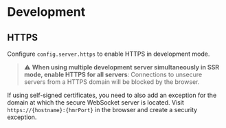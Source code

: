 # Development

## HTTPS

Configure `config.server.https` to enable HTTPS in development mode.

> :warning: **When using multiple development server simultaneously in SSR mode, enable HTTPS for all servers**: Connections to unsecure servers from a HTTPS domain will be blocked by the browser.

If using self-signed certificates, you need to also add an exception for the domain at which the secure WebSocket server is located. Visit `https://{hostname}:{hmrPort}` in the browser and create a security exception.
